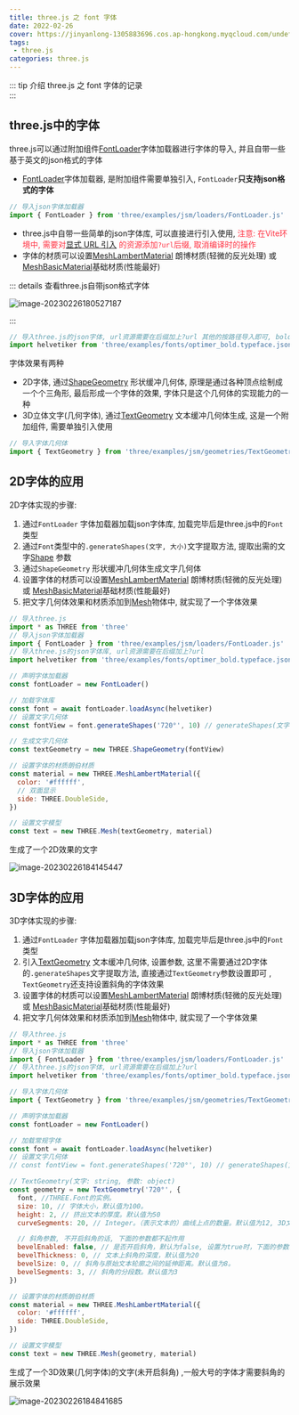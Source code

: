 ```yaml
---
title: three.js 之 font 字体
date: 2022-02-26
cover: https://jinyanlong-1305883696.cos.ap-hongkong.myqcloud.com/undefined202302261856034.png
tags:
 - three.js
categories: three.js
---
```


::: tip 介绍
three.js 之 font 字体的记录<br>
:::

<!-- more -->

## three.js中的字体

three.js可以通过附加组件[FontLoader](https://threejs.org/docs/index.html?q=FontLoader#examples/zh/loaders/FontLoader)字体加载器进行字体的导入, 并且自带一些基于英文的json格式的字体

* [FontLoader](https://threejs.org/docs/index.html?q=FontLoader#examples/zh/loaders/FontLoader)字体加载器, 是附加组件需要单独引入, `FontLoader`**只支持json格式的字体**

```js
// 导入json字体加载器
import { FontLoader } from 'three/examples/jsm/loaders/FontLoader.js'

```

* three.js中自带一些简单的json字体库, 可以直接进行引入使用, <font color =#ff3040>注意: 在Vite环境中, 需要对[显式 URL 引入](https://cn.vitejs.dev/guide/assets.html#explicit-url-imports) 的资源添加`?url`后缀, 取消编译时的操作</font>
* 字体的材质可以设置[MeshLambertMaterial](https://threejs.org/docs/index.html?q=MeshLambertMaterial#api/zh/materials/MeshLambertMaterial) 朗博材质(轻微的反光处理) 或 [MeshBasicMaterial](https://threejs.org/docs/index.html?q=mesh#api/zh/materials/MeshBasicMaterial)基础材质(性能最好)

::: details 查看three.js自带json格式字体

![image-20230226180527187](https://jinyanlong-1305883696.cos.ap-hongkong.myqcloud.com/undefined202302261806892.png)

:::

```js
// 导入three.js的json字体, url资源需要在后缀加上?url 其他的按路径导入即可, bold是加粗字体, regular是正常字体
import helvetiker from 'three/examples/fonts/optimer_bold.typeface.json?url'

```

字体效果有两种

* 2D字体, 通过[ShapeGeometry](https://threejs.org/docs/index.html#api/zh/geometries/ShapeGeometry) 形状缓冲几何体, 原理是通过各种顶点绘制成一个个三角形, 最后形成一个字体的效果, 字体只是这个几何体的实现能力的一种
* 3D立体文字(几何字体), 通过[TextGeometry](https://threejs.org/docs/index.html?q=TextGeometry#examples/zh/geometries/TextGeometry) 文本缓冲几何体生成, 这是一个附加组件, 需要单独引入使用

```js
// 导入字体几何体
import { TextGeometry } from 'three/examples/jsm/geometries/TextGeometry.js'

```

## 2D字体的应用

2D字体实现的步骤: 

1. 通过`FontLoader` 字体加载器加载json字体库, 加载完毕后是three.js中的`Font`类型
2. 通过`Font`类型中的`.generateShapes(文字, 大小)`文字提取方法, 提取出需的文字[Shape](https://threejs.org/docs/index.html?q=Shape#api/zh/extras/core/Shape) 参数
3. 通过`ShapeGeometry` 形状缓冲几何体生成文字几何体
4. 设置字体的材质可以设置[MeshLambertMaterial](https://threejs.org/docs/index.html?q=MeshLambertMaterial#api/zh/materials/MeshLambertMaterial) 朗博材质(轻微的反光处理) 或 [MeshBasicMaterial](https://threejs.org/docs/index.html?q=mesh#api/zh/materials/MeshBasicMaterial)基础材质(性能最好)
5. 把文字几何体效果和材质添加到[Mesh](https://threejs.org/docs/index.html?q=mesh#api/zh/objects/Mesh)物体中, 就实现了一个字体效果

```js
// 导入three.js
import * as THREE from 'three'
// 导入json字体加载器
import { FontLoader } from 'three/examples/jsm/loaders/FontLoader.js'
// 导入three.js的json字体库, url资源需要在后缀加上?url
import helvetiker from 'three/examples/fonts/optimer_bold.typeface.json?url'

// 声明字体加载器
const fontLoader = new FontLoader()

// 加载字体库
const font = await fontLoader.loadAsync(helvetiker)
// 设置文字几何体
const fontView = font.generateShapes('720°', 10) // generateShapes(文字: string, 大小: number)

// 生成文字几何体
const textGeometry = new THREE.ShapeGeometry(fontView)

// 设置字体的材质朗伯材质
const material = new THREE.MeshLambertMaterial({
  color: '#ffffff',
  // 双面显示
  side: THREE.DoubleSide,
})

// 设置文字模型
const text = new THREE.Mesh(textGeometry, material)

```

生成了一个2D效果的文字

![image-20230226184145447](https://jinyanlong-1305883696.cos.ap-hongkong.myqcloud.com/undefined202302261841467.png)

## 3D字体的应用

3D字体实现的步骤: 

1. 通过`FontLoader` 字体加载器加载json字体库, 加载完毕后是three.js中的`Font`类型
2. 引入[TextGeometry](https://threejs.org/docs/index.html?q=TextGeometry#examples/zh/geometries/TextGeometry) 文本缓冲几何体, 设置参数, 这里不需要通过2D字体的`.generateShapes`文字提取方法, 直接通过`TextGeometry`参数设置即可 , `TextGeometry`还支持设置斜角的字体效果
3. 设置字体的材质可以设置[MeshLambertMaterial](https://threejs.org/docs/index.html?q=MeshLambertMaterial#api/zh/materials/MeshLambertMaterial) 朗博材质(轻微的反光处理) 或 [MeshBasicMaterial](https://threejs.org/docs/index.html?q=mesh#api/zh/materials/MeshBasicMaterial)基础材质(性能最好)
4. 把文字几何体效果和材质添加到[Mesh](https://threejs.org/docs/index.html?q=mesh#api/zh/objects/Mesh)物体中, 就实现了一个字体效果

```js
// 导入three.js
import * as THREE from 'three'
// 导入json字体加载器
import { FontLoader } from 'three/examples/jsm/loaders/FontLoader.js'
// 导入three.js的json字体, url资源需要在后缀加上?url
import helvetiker from 'three/examples/fonts/optimer_bold.typeface.json?url'

// 导入字体几何体
import { TextGeometry } from 'three/examples/jsm/geometries/TextGeometry.js'

// 声明字体加载器
const fontLoader = new FontLoader()

// 加载常规字体
const font = await fontLoader.loadAsync(helvetiker)
// 设置文字几何体
// const fontView = font.generateShapes('720°', 10) // generateShapes(文字: string, 大小: number)

// TextGeometry(文字: string, 参数: object)
const geometry = new TextGeometry('720°', {
  font, //THREE.Font的实例。
  size: 10, // 字体大小，默认值为100。
  height: 2, // 挤出文本的厚度。默认值为50
  curveSegments: 20, // Integer。（表示文本的）曲线上点的数量。默认值为12, 3D文字的曲线分 段数越大，圆弧越平滑(大字需要)。

  // 斜角参数, 不开启斜角的话, 下面的参数都不起作用
  bevelEnabled: false, // 是否开启斜角，默认为false, 设置为true时，下面的参数才有效
  bevelThickness: 0, // 文本上斜角的深度，默认值为20
  bevelSize: 0, // 斜角与原始文本轮廓之间的延伸距离。默认值为8。
  bevelSegments: 3, // 斜角的分段数。默认值为3
})

// 设置字体的材质朗伯材质
const material = new THREE.MeshLambertMaterial({
  color: '#ffffff',
  side: THREE.DoubleSide,
})

// 设置文字模型
const text = new THREE.Mesh(geometry, material)

```

生成了一个3D效果(几何字体)的文字(未开启斜角) ,一般大号的字体才需要斜角的展示效果

![image-20230226184841685](https://jinyanlong-1305883696.cos.ap-hongkong.myqcloud.com/undefined202302261848706.png)
